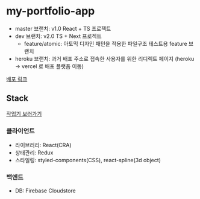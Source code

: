 # my-portfolio-app
- master 브랜치: v1.0 React + TS 프로젝트
- dev 브랜치: v2.0 TS + Next 프로젝트
  - feature/atomic: 아토믹 디자인 패턴을 적용한 파일구조 테스트용 feature 브랜치
- heroku 브랜치: 과거 배포 주소로 접속한 사용자를 위한 리디렉트 페이지 (heroku -> vercel 로 배포 플랫폼 이동)

[배포 링크](https://ryan-kim-portfolio.herokuapp.com/)

## Stack

[작업기 보러가기](https://handsome-parcel-51e.notion.site/1-c231e8ed2c1e4a498facc655817bd159)

### 클라이언트

- 라이브러리: React(CRA)
- 상태관리: Redux
- 스타일링: styled-components(CSS), react-spline(3d object)

### 백엔드

- DB: Firebase Cloudstore
